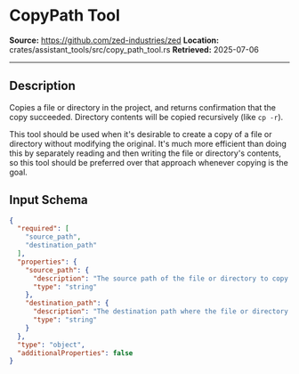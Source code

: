 # CopyPath Tool

**Source:** https://github.com/zed-industries/zed
**Location:** crates/assistant_tools/src/copy_path_tool.rs
**Retrieved:** 2025-07-06

---

## Description

Copies a file or directory in the project, and returns confirmation that the copy succeeded.
Directory contents will be copied recursively (like `cp -r`).

This tool should be used when it's desirable to create a copy of a file or directory without modifying the original.
It's much more efficient than doing this by separately reading and then writing the file or directory's contents,
so this tool should be preferred over that approach whenever copying is the goal.

## Input Schema

```json
{
  "required": [
    "source_path",
    "destination_path"
  ],
  "properties": {
    "source_path": {
      "description": "The source path of the file or directory to copy. If a directory is specified, its contents will be copied recursively (like `cp -r`).\n\n<example>\nIf the project has the following files:\n\n- directory1/a/something.txt\n- directory2/a/things.txt\n- directory3/a/other.txt\n\nYou can copy the first file by providing a source_path of \"directory1/a/something.txt\"\n</example>",
      "type": "string"
    },
    "destination_path": {
      "description": "The destination path where the file or directory should be copied to.\n\n<example>\nTo copy \"directory1/a/something.txt\" to \"directory2/b/copy.txt\", provide a destination_path of \"directory2/b/copy.txt\"\n</example>",
      "type": "string"
    }
  },
  "type": "object",
  "additionalProperties": false
}
```